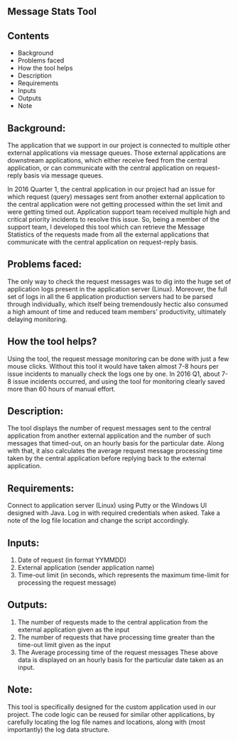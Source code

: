 Message Stats Tool
------------------

Contents
--------
   
 * Background
 * Problems faced
 * How the tool helps
 * Description
 * Requirements
 * Inputs
 * Outputs
 * Note

Background:
-----------

The application that we support in our project is connected to multiple other external applications via message queues.
Those external applications are downstream applications, which either receive feed from the central application, or can communicate with the central application on request-reply basis via message queues.

In 2016 Quarter 1, the central application in our project had an issue for which request (query) messages sent from another external application to the central application were not getting processed within the set limit and were getting timed out.
Application support team received multiple high and critical priority incidents to resolve this issue. 
So, being a member of the support team, I developed this tool which can retrieve the Message Statistics of the requests made from all the external applications that communicate with the central application on request-reply basis. 

Problems faced:
---------------

The only way to check the request messages was to dig into the huge set of application logs present in the application server (Linux).
Moreover, the full set of logs in all the 6 application production servers had to be parsed through individually, which itself being tremendously hectic also consumed a high amount of time and reduced team members' productivity, ultimately delaying monitoring.

How the tool helps?
-------------------

Using the tool, the request message monitoring can be done with just a few mouse clicks. Without this tool it would have taken almost 7-8 hours per issue incidents to manually check the logs one by one.
In 2016 Q1, about 7-8 issue incidents occurred, and using the tool for monitoring clearly saved more than 60 hours of manual effort.

Description:
------------

The tool displays the number of request messages sent to the central application from another external application and the number of such messages that timed-out, on an hourly basis for the particular date.
Along with that, it also calculates the average request message processing time taken by the central application before replying back to the external application.

Requirements:
-------------

Connect to application server (Linux) using Putty or the Windows UI designed with Java. Log in with required credentials when asked.
Take a note of the log file location and change the script accordingly.

Inputs:
-------
 
1) Date of request (in format YYMMDD)
2) External application (sender application name)
3) Time-out limit (in seconds, which represents the maximum time-limit for processing the request message)

Outputs:
--------

1) The number of requests made to the central application from the external application given as the input
2) The number of requests that have processing time greater than the time-out limit given as the input 
3) The Average processing time of the request messages
These above data is displayed on an hourly basis for the particular date taken as an input.

Note:
-----

This tool is specifically designed for the custom application used in our project.
The code logic can be reused for similar other applications, by carefully locating the log file names and locations, along with (most importantly) the log data structure.
